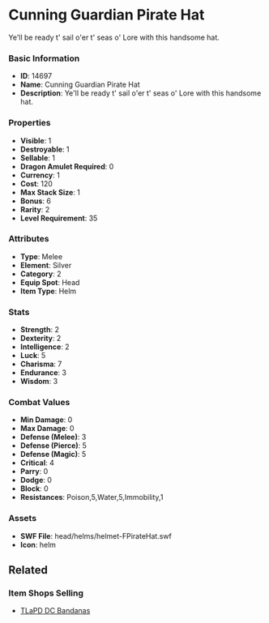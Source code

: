# Cunning Guardian Pirate Hat

Ye'll be ready t' sail o'er t' seas o' Lore with this handsome hat.

### Basic Information

- **ID**: 14697
- **Name**: Cunning Guardian Pirate Hat
- **Description**: Ye&#039;ll be ready t&#039; sail o&#039;er t&#039; seas o&#039; Lore with this handsome hat.

### Properties

- **Visible**: 1
- **Destroyable**: 1
- **Sellable**: 1
- **Dragon Amulet Required**: 0
- **Currency**: 1
- **Cost**: 120
- **Max Stack Size**: 1
- **Bonus**: 6
- **Rarity**: 2
- **Level Requirement**: 35

### Attributes

- **Type**: Melee
- **Element**: Silver
- **Category**: 2
- **Equip Spot**: Head
- **Item Type**: Helm

### Stats

- **Strength**: 2
- **Dexterity**: 2
- **Intelligence**: 2
- **Luck**: 5
- **Charisma**: 7
- **Endurance**: 3
- **Wisdom**: 3

### Combat Values

- **Min Damage**: 0
- **Max Damage**: 0
- **Defense (Melee)**: 3
- **Defense (Pierce)**: 5
- **Defense (Magic)**: 5
- **Critical**: 4
- **Parry**: 0
- **Dodge**: 0
- **Block**: 0
- **Resistances**: Poison,5,Water,5,Immobility,1

### Assets

- **SWF File**: head/helms/helmet-FPirateHat.swf
- **Icon**: helm

## Related

### Item Shops Selling

- [TLaPD DC Bandanas](../item-shops/367-tlapd-dc-bandanas.md)

